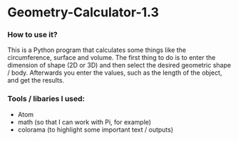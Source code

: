 # Geometry-Calculator-1.3

### How to use it?
This is a Python program that calculates some things like the circumference, surface and volume. The first thing to do is to enter the dimension of shape (2D or 3D) and then select the desired geometric shape / body. Afterwards you enter the values, such as the length of the object, and get the results.

### Tools / libaries I used:
* Atom
* math (so that I can work with Pi, for example)
* colorama (to highlight some important text / outputs)
